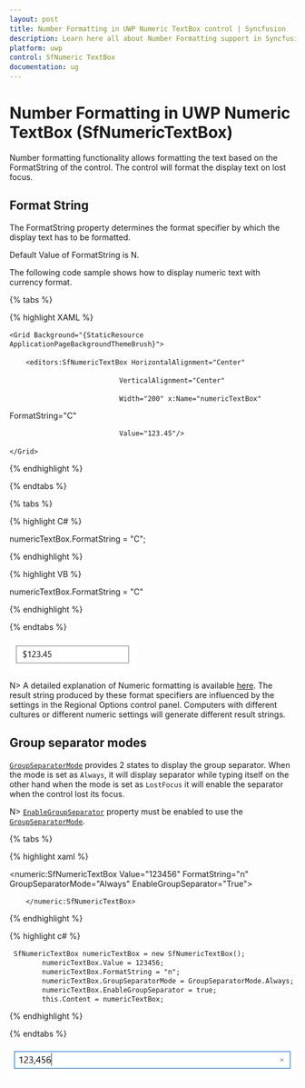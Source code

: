 ```yaml
---
layout: post
title: Number Formatting in UWP Numeric TextBox control | Syncfusion
description: Learn here all about Number Formatting support in Syncfusion UWP Numeric TextBox (SfNumericTextBox) control and more.
platform: uwp
control: SfNumeric TextBox
documentation: ug
---
```


# Number Formatting in UWP Numeric TextBox (SfNumericTextBox)

Number formatting functionality allows formatting the text based on the FormatString of the control. The control will format the display text on lost focus. 

## Format String

The FormatString property determines the format specifier by which the display text has to be formatted.

Default Value of FormatString is N. 

The following code sample shows how to display numeric text with currency format.

{% tabs %}

{% highlight XAML %}

<Page xmlns:editors="using:Syncfusion.UI.Xaml.Controls.Input">



    <Grid Background="{StaticResource ApplicationPageBackgroundThemeBrush}">

        <editors:SfNumericTextBox HorizontalAlignment="Center"

                               VerticalAlignment="Center"

                               Width="200" x:Name="numericTextBox"

FormatString="C"

                               Value="123.45"/>

    </Grid>

</Page>

{% endhighlight %}

{% endtabs %}

{% tabs %}

{% highlight C# %}

 numericTextBox.FormatString = "C";

{% endhighlight %}

{% highlight VB %}

 numericTextBox.FormatString = "C"

{% endhighlight %}

{% endtabs %}

![FormatString view](Concepts_images/Concepts_img1.png)

N>  A detailed explanation of Numeric formatting is available [here](http://msdn.microsoft.com/en-us/library/dwhawy9k.aspx). 
The result string produced by these format specifiers are influenced by the settings in the Regional Options control panel. Computers with different cultures or different numeric settings will generate different result strings.

## Group separator modes

[`GroupSeparatorMode`](https://help.syncfusion.com/cr/uwp/Syncfusion.UI.Xaml.Controls.Input.SfNumericTextBox.html#Syncfusion_UI_Xaml_Controls_Input_SfNumericTextBox_GroupSeparatorMode) provides 2 states to display the group separator. 
When the mode is set as `Always`, it will display separator while typing itself on the other hand when the mode is set as `LostFocus` it will enable the separator when the control lost its focus.

N> [`EnableGroupSeparator`](https://help.syncfusion.com/cr/uwp/Syncfusion.UI.Xaml.Controls.Input.SfNumericTextBox.html#Syncfusion_UI_Xaml_Controls_Input_SfNumericTextBox_EnableGroupSeparator) property must be enabled to use the [`GroupSeparatorMode`](https://help.syncfusion.com/cr/uwp/Syncfusion.UI.Xaml.Controls.Input.SfNumericTextBox.html#Syncfusion_UI_Xaml_Controls_Input_SfNumericTextBox_GroupSeparatorMode).

{% tabs %}

{% highlight xaml %}
 
  <numeric:SfNumericTextBox Value="123456" FormatString="n" GroupSeparatorMode="Always"
                                  EnableGroupSeparator="True">
            
        </numeric:SfNumericTextBox>

{% endhighlight %}

{% highlight c# %}

     SfNumericTextBox numericTextBox = new SfNumericTextBox();
            numericTextBox.Value = 123456;
            numericTextBox.FormatString = "n";
            numericTextBox.GroupSeparatorMode = GroupSeparatorMode.Always;
            numericTextBox.EnableGroupSeparator = true;
            this.Content = numericTextBox;

{% endhighlight %}

{% endtabs %}

![Display the value with enable group separator](Concepts_images/GroupSeparatorMode.png)

